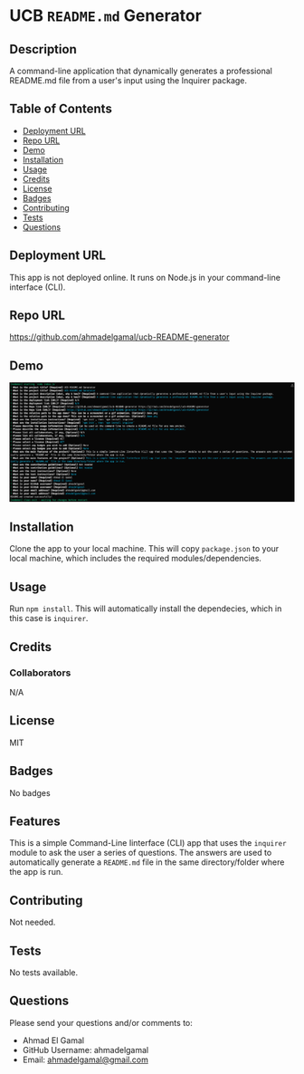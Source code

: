 # UCB `README.md` Generator

## Description

A command-line application that dynamically generates a professional README.md file from a user's input using the Inquirer package.

## Table of Contents

- [Deployment URL](#Deployment-URL)
- [Repo URL](#Repo-URL)
- [Demo](#Demo)
- [Installation](#Installation)
- [Usage](#Usage)
- [Credits](#Credits)
- [License](#License)
- [Badges](#Badges)
- [Contributing](#Contributing)
- [Tests](#Tests)
- [Questions](#Questions)

## Deployment URL

This app is not deployed online. It runs on Node.js in your command-line interface (CLI).

## Repo URL

https://github.com/ahmadelgamal/ucb-README-generator

## Demo

![App Demo](./assets/images/screenshot.png)

## Installation

Clone the app to your local machine. This will copy `package.json` to your local machine, which includes the required modules/dependencies.

## Usage

Run `npm install`. This will automatically install the dependecies, which in this case is `inquirer`.

## Credits

### Collaborators

N/A

## License

MIT

## Badges

No badges

## Features

This is a simple Command-Line Iinterface (CLI) app that uses the `inquirer` module to ask the user a series of questions. The answers are used to automatically generate a `README.md` file in the same directory/folder where the app is run.

## Contributing

Not needed.

## Tests

No tests available.

## Questions

Please send your questions and/or comments to:

- Ahmad El Gamal
- GitHub Username: ahmadelgamal
- Email: ahmadelgamal@gmail.com
